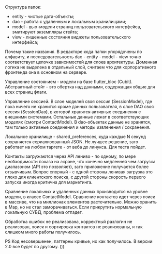 Структура папок:
- entity - чистые дата-объекты;
- dao - работа с удаленным и локальным хранилищами;
- model - вью-модели страниц пользовательского интерфейса, эмитируют экземпляры стейта;
- view - лишенные состояния виджеты пользовательского интерфейса;

Почему такие названия. В редакторе кода папки упорядочены по алфавиту, и последовательность dao - entity - model - view точно соответствует цепочке зависимостей для слоев архитектуры. Доменная логика не выделена в отдельный слой, считаем что для корпоративного фронтенда она в основном на сервере.

Управление состоянием - модели на базе flutter_bloc (Cubit). Абстрактный стейт - это обертка над данными, содержащая общие для всех страниц флаги.

Управление сессией. В слое моделей своя сессия (SessionModel), где пока ничего не хранится кроме данных пользователя, в слое DAO своя сессия (SessionDao), в которой хранятся активные соединения с внешними системами. Остальные данные лежат в соответствующих моделях (смотри ContactModel). В dao-объектах данные не хранятся, там только активные соединения и методы извлечения / сохранения.

Локальное хранилище - shared_preferences, куда каждые N секунд сохраняется сериализованный JSON. Не лучшее решение, зато работает на любом таргете - от веба до линукса. Для теста пойдет.

Контакты загружаются через API лениво - по одному, по мере необходимости показа на экране, что конечно медленней чем загрузка диапазоном (API это позволяет), зато приложение получается более отзывчивым. Вопрос спорный - с одной стороны ленивая загрузка это плохо для клиентского поиска, с другой стороны скорость первого запуска иногда критична для маркетинга.

Сравнение локальных и удаленных данных производится на уровне модели, в классе ContactModel. Сравнение контактов идет через поиск в массиве, что на миллионах элементов расточительно. Можно хранить в Map, но не стал заморачиваться. Если прикрутить нормальную локальную СУБД, проблема отпадет.

Обработка ошибок не реализована, корректный разлогин не реализован, поиск и сортировка контактов не реализованы, и так слишком много работы получилось.

PS
Код несовершенен, паттерны кривые, но как получилось. В версии 2.0 все будет по другому. )))
